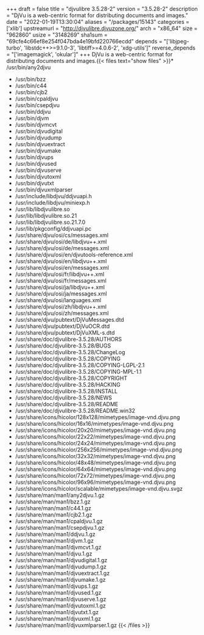 +++
draft = false
title = "djvulibre 3.5.28-2"
version = "3.5.28-2"
description = "DjVu is a web-centric format for distributing documents and images."
date = "2022-01-19T13:30:04"
aliases = "/packages/15143"
categories = ['xlib']
upstreamurl = "http://djvulibre.djvuzone.org/"
arch = "x86_64"
size = "962860"
usize = "3148269"
sha1sum = "69cfe4c66ef8e254f047bda4e19bfd220766ecdd"
depends = "['libjpeg-turbo', 'libstdc++>=9.1.0-3', 'libtiff>=4.0.6-2', 'xdg-utils']"
reverse_depends = "['imagemagick', 'okular']"
+++
DjVu is a web-centric format for distributing documents and images.{{< files text="show files" >}}* /usr/bin/any2djvu
* /usr/bin/bzz
* /usr/bin/c44
* /usr/bin/cjb2
* /usr/bin/cpaldjvu
* /usr/bin/csepdjvu
* /usr/bin/ddjvu
* /usr/bin/djvm
* /usr/bin/djvmcvt
* /usr/bin/djvudigital
* /usr/bin/djvudump
* /usr/bin/djvuextract
* /usr/bin/djvumake
* /usr/bin/djvups
* /usr/bin/djvused
* /usr/bin/djvuserve
* /usr/bin/djvutoxml
* /usr/bin/djvutxt
* /usr/bin/djvuxmlparser
* /usr/include/libdjvu/ddjvuapi.h
* /usr/include/libdjvu/miniexp.h
* /usr/lib/libdjvulibre.so
* /usr/lib/libdjvulibre.so.21
* /usr/lib/libdjvulibre.so.21.7.0
* /usr/lib/pkgconfig/ddjvuapi.pc
* /usr/share/djvu/osi/cs/messages.xml
* /usr/share/djvu/osi/de/libdjvu++.xml
* /usr/share/djvu/osi/de/messages.xml
* /usr/share/djvu/osi/en/djvutools-reference.xml
* /usr/share/djvu/osi/en/libdjvu++.xml
* /usr/share/djvu/osi/en/messages.xml
* /usr/share/djvu/osi/fr/libdjvu++.xml
* /usr/share/djvu/osi/fr/messages.xml
* /usr/share/djvu/osi/ja/libdjvu++.xml
* /usr/share/djvu/osi/ja/messages.xml
* /usr/share/djvu/osi/languages.xml
* /usr/share/djvu/osi/zh/libdjvu++.xml
* /usr/share/djvu/osi/zh/messages.xml
* /usr/share/djvu/pubtext/DjVuMessages.dtd
* /usr/share/djvu/pubtext/DjVuOCR.dtd
* /usr/share/djvu/pubtext/DjVuXML-s.dtd
* /usr/share/doc/djvulibre-3.5.28/AUTHORS
* /usr/share/doc/djvulibre-3.5.28/BUGS
* /usr/share/doc/djvulibre-3.5.28/ChangeLog
* /usr/share/doc/djvulibre-3.5.28/COPYING
* /usr/share/doc/djvulibre-3.5.28/COPYING-LGPL-2.1
* /usr/share/doc/djvulibre-3.5.28/COPYING-MPL-1.1
* /usr/share/doc/djvulibre-3.5.28/COPYRIGHT
* /usr/share/doc/djvulibre-3.5.28/HACKING
* /usr/share/doc/djvulibre-3.5.28/INSTALL
* /usr/share/doc/djvulibre-3.5.28/NEWS
* /usr/share/doc/djvulibre-3.5.28/README
* /usr/share/doc/djvulibre-3.5.28/README.win32
* /usr/share/icons/hicolor/128x128/mimetypes/image-vnd.djvu.png
* /usr/share/icons/hicolor/16x16/mimetypes/image-vnd.djvu.png
* /usr/share/icons/hicolor/20x20/mimetypes/image-vnd.djvu.png
* /usr/share/icons/hicolor/22x22/mimetypes/image-vnd.djvu.png
* /usr/share/icons/hicolor/24x24/mimetypes/image-vnd.djvu.png
* /usr/share/icons/hicolor/256x256/mimetypes/image-vnd.djvu.png
* /usr/share/icons/hicolor/32x32/mimetypes/image-vnd.djvu.png
* /usr/share/icons/hicolor/48x48/mimetypes/image-vnd.djvu.png
* /usr/share/icons/hicolor/64x64/mimetypes/image-vnd.djvu.png
* /usr/share/icons/hicolor/72x72/mimetypes/image-vnd.djvu.png
* /usr/share/icons/hicolor/96x96/mimetypes/image-vnd.djvu.png
* /usr/share/icons/hicolor/scalable/mimetypes/image-vnd.djvu.svgz
* /usr/share/man/man1/any2djvu.1.gz
* /usr/share/man/man1/bzz.1.gz
* /usr/share/man/man1/c44.1.gz
* /usr/share/man/man1/cjb2.1.gz
* /usr/share/man/man1/cpaldjvu.1.gz
* /usr/share/man/man1/csepdjvu.1.gz
* /usr/share/man/man1/ddjvu.1.gz
* /usr/share/man/man1/djvm.1.gz
* /usr/share/man/man1/djvmcvt.1.gz
* /usr/share/man/man1/djvu.1.gz
* /usr/share/man/man1/djvudigital.1.gz
* /usr/share/man/man1/djvudump.1.gz
* /usr/share/man/man1/djvuextract.1.gz
* /usr/share/man/man1/djvumake.1.gz
* /usr/share/man/man1/djvups.1.gz
* /usr/share/man/man1/djvused.1.gz
* /usr/share/man/man1/djvuserve.1.gz
* /usr/share/man/man1/djvutoxml.1.gz
* /usr/share/man/man1/djvutxt.1.gz
* /usr/share/man/man1/djvuxml.1.gz
* /usr/share/man/man1/djvuxmlparser.1.gz
{{< /files >}}